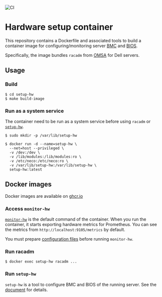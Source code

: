 ![CI](https://github.com/cybozu-go/setup-hw/workflows/main/badge.svg)

Hardware setup container
========================

This repository contains a Dockerfile and associated tools to build a
container image for configuring/monitoring server [BMC][] and [BIOS][].

Specifically, the image bundles `racadm` from [OMSA][] for Dell servers.

Usage
-----

### Build

```console
$ cd setup-hw
$ make build-image
```

### Run as a system service

The container need to be run as a system service before using `racadm` or [`setup-hw`](docs/setup-hw.md).

```console
$ sudo mkdir -p /var/lib/setup-hw

$ docker run -d --name=setup-hw \
  --net=host --privileged \
  -v /dev:/dev \
  -v /lib/modules:/lib/modules:ro \
  -v /etc/neco:/etc/neco:ro \
  -v /var/lib/setup-hw:/var/lib/setup-hw \
  setup-hw:latest
```

Docker images
-------------

Docker images are available on [ghcr.io](https://github.com/cybozu-go/setup-hw/pkgs/container/setup-hw)

### Access `monitor-hw`

[`monitor-hw`](docs/monitor-hw.md) is the default command of the container.
When you run the container, it starts exporting hardware metrics for
Prometheus.  You can see the metrics from `http://localhost:9105/metrics`
by default.

You must prepare [configuration files](docs/config.md) before running
`monitor-hw`.

### Run racadm

```console
$ docker exec setup-hw racadm ...
```

### Run `setup-hw`

`setup-hw` is a tool to configure BMC and BIOS of the running server.
See the [document](docs/setup-hw.md) for details.


[BMC]: https://en.wikipedia.org/wiki/Intelligent_Platform_Management_Interface#Baseboard_management_controller
[BIOS]: https://en.wikipedia.org/wiki/BIOS
[OMSA]: https://en.wikipedia.org/wiki/OpenManage#OMSA_%E2%80%93_OpenManage_Server_Administrator
[Prometheus]: https://prometheus.io/
[Dell Remote Access Controller 9 RACADM CLI Guide]: https://www.dell.com/support/manuals/ja-jp/poweredge-r7415/idrac9_7.xx_racadm_pub/introduction
